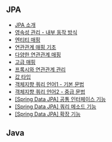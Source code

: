 ## JPA

- [JPA 소개](https://github.com/JaeYeon33/TIL/blob/main/JPA/JPA%20%EC%86%8C%EA%B0%9C.md)
- [영속성 관리 - 내부 동작 방식](https://github.com/JaeYeon33/TIL/blob/main/JPA/%EC%98%81%EC%86%8D%EC%84%B1%20%EA%B4%80%EB%A6%AC%20-%20%EB%82%B4%EB%B6%80%20%EB%8F%99%EC%9E%91%20%EB%B0%A9%EC%8B%9D.md)
- [엔티티 매핑](https://github.com/JaeYeon33/TIL/blob/main/JPA/%EC%97%94%ED%8B%B0%ED%8B%B0%20%EB%A7%A4%ED%95%91.md)
- [연관관계 매핑 기초](https://github.com/JaeYeon33/TIL/blob/main/JPA/%EC%97%B0%EA%B4%80%EA%B4%80%EA%B3%84%20%EB%A7%A4%ED%95%91%20%EA%B8%B0%EC%B4%88.md)
- [다양한 연관관계 매핑](https://github.com/JaeYeon33/TIL/blob/main/JPA/%EB%8B%A4%EC%96%91%ED%95%9C%20%EC%97%B0%EA%B4%80%EA%B4%80%EA%B3%84%20%EB%A7%A4%ED%95%91.md)
- [고급 매핑](https://github.com/JaeYeon33/TIL/blob/main/JPA/%EA%B3%A0%EA%B8%89%20%EB%A7%A4%ED%95%91.md)
- [프록시와 연관관계 관리](https://github.com/JaeYeon33/TIL/blob/main/JPA/%ED%94%84%EB%A1%9D%EC%8B%9C%EC%99%80%20%EC%97%B0%EA%B4%80%EA%B4%80%EA%B3%84%20%EA%B4%80%EB%A6%AC.md)
- [값 타입](https://github.com/JaeYeon33/TIL/blob/main/JPA/%EA%B0%92%20%ED%83%80%EC%9E%85.md)
- [객체지향 쿼리 언어1 - 기본 문법](https://github.com/JaeYeon33/TIL/blob/main/JPA/%EA%B0%9D%EC%B2%B4%EC%A7%80%ED%96%A5%20%EC%BF%BC%EB%A6%AC%20%EC%96%B8%EC%96%B41%20-%20%EA%B8%B0%EB%B3%B8%20%EB%AC%B8%EB%B2%95.md)
- [객체지향 쿼리 언어2 - 중급 문법](https://github.com/JaeYeon33/TIL/blob/main/JPA/%EA%B0%9D%EC%B2%B4%EC%A7%80%ED%96%A5%20%EC%BF%BC%EB%A6%AC%20%EC%96%B8%EC%96%B42%20-%20%EC%A4%91%EA%B8%89%20%EB%AC%B8%EB%B2%95.md)
- [[Spring Data JPA] 공통 인터페이스 기능](https://github.com/JaeYeon33/TIL/blob/main/JPA/공통%20인터페이스%20기능.md)
- [[Spring Data JPA] 쿼리 메소드 기능](https://github.com/JaeYeon33/TIL/blob/main/JPA/쿼리%20메소드%20기능.md)
- [[Spring Data JPA] 확장 기능](https://github.com/JaeYeon33/TIL/blob/main/JPA/확장%20기능.md)

## Java

